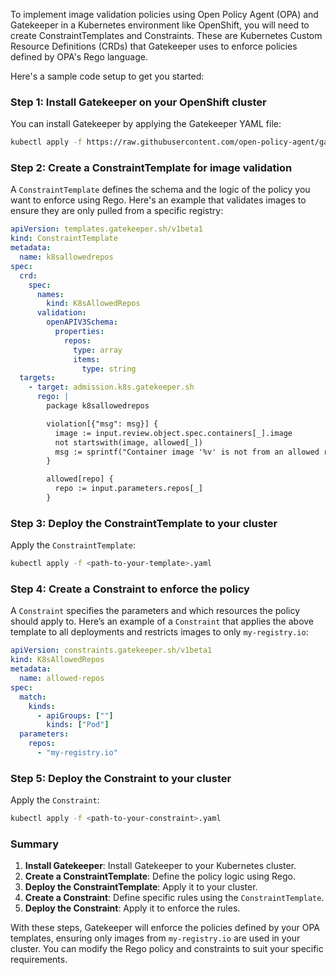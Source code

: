To implement image validation policies using Open Policy Agent (OPA) and Gatekeeper in a Kubernetes environment like OpenShift, you will need to create ConstraintTemplates and Constraints. These are Kubernetes Custom Resource Definitions (CRDs) that Gatekeeper uses to enforce policies defined by OPA's Rego language.

Here's a sample code setup to get you started:

### Step 1: Install Gatekeeper on your OpenShift cluster

You can install Gatekeeper by applying the Gatekeeper YAML file:

```bash
kubectl apply -f https://raw.githubusercontent.com/open-policy-agent/gatekeeper/release-3.7/deploy/gatekeeper.yaml
```

### Step 2: Create a ConstraintTemplate for image validation

A `ConstraintTemplate` defines the schema and the logic of the policy you want to enforce using Rego. Here's an example that validates images to ensure they are only pulled from a specific registry:

```yaml
apiVersion: templates.gatekeeper.sh/v1beta1
kind: ConstraintTemplate
metadata:
  name: k8sallowedrepos
spec:
  crd:
    spec:
      names:
        kind: K8sAllowedRepos
      validation:
        openAPIV3Schema:
          properties:
            repos:
              type: array
              items:
                type: string
  targets:
    - target: admission.k8s.gatekeeper.sh
      rego: |
        package k8sallowedrepos

        violation[{"msg": msg}] {
          image := input.review.object.spec.containers[_].image
          not startswith(image, allowed[_])
          msg := sprintf("Container image '%v' is not from an allowed registry", [image])
        }

        allowed[repo] {
          repo := input.parameters.repos[_]
        }
```

### Step 3: Deploy the ConstraintTemplate to your cluster

Apply the `ConstraintTemplate`:

```bash
kubectl apply -f <path-to-your-template>.yaml
```

### Step 4: Create a Constraint to enforce the policy

A `Constraint` specifies the parameters and which resources the policy should apply to. Here’s an example of a `Constraint` that applies the above template to all deployments and restricts images to only `my-registry.io`:

```yaml
apiVersion: constraints.gatekeeper.sh/v1beta1
kind: K8sAllowedRepos
metadata:
  name: allowed-repos
spec:
  match:
    kinds:
      - apiGroups: [""]
        kinds: ["Pod"]
  parameters:
    repos:
      - "my-registry.io"
```

### Step 5: Deploy the Constraint to your cluster

Apply the `Constraint`:

```bash
kubectl apply -f <path-to-your-constraint>.yaml
```

### Summary

1. **Install Gatekeeper**: Install Gatekeeper to your Kubernetes cluster.
2. **Create a ConstraintTemplate**: Define the policy logic using Rego.
3. **Deploy the ConstraintTemplate**: Apply it to your cluster.
4. **Create a Constraint**: Define specific rules using the `ConstraintTemplate`.
5. **Deploy the Constraint**: Apply it to enforce the rules.

With these steps, Gatekeeper will enforce the policies defined by your OPA templates, ensuring only images from `my-registry.io` are used in your cluster. You can modify the Rego policy and constraints to suit your specific requirements.
